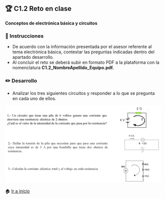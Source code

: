 ## :trophy: C1.2 Reto en clase

**Conceptos de electrónica básica y circuitos**

### :blue_book: Instrucciones

- De acuerdo con la información presentada por el asesor referente al tema electrónica básica, contestar las preguntas indicadas dentro del apartado desarrollo.
- Al concluir el reto se deberá subir en formato PDF a la plataforma con la nomenclatura **C1.2_NombreApellido_Equipo.pdf.**

### :pencil2: Desarrollo

- Analizar los tres siguientes circuitos y responder a lo que se pregunta en cada uno de ellos.

![Cuestionario_Parte1](/img/C1.x_ElectronicaBasicaCircuitos_Parte1.png)

:house: [Ir a inicio](../README.md)
